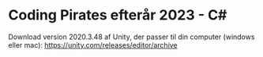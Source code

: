# Coding Pirates efterår 2023 - C#

Download version 2020.3.48 af Unity, der passer til din computer (windows eller mac): https://unity.com/releases/editor/archive
